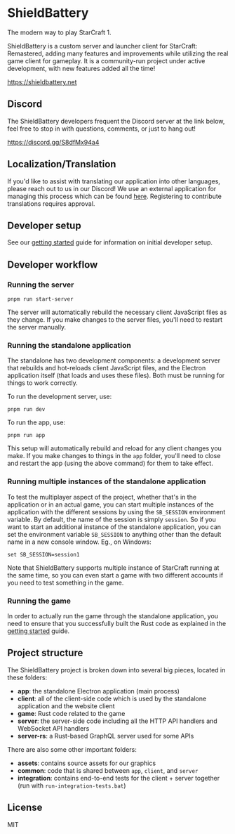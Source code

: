 # ShieldBattery

The modern way to play StarCraft 1.

ShieldBattery is a custom server and launcher client for StarCraft: Remastered, adding many features
and improvements while utilizing the real game client for gameplay. It is a community-run project
under active development, with new features added all the time!

https://shieldbattery.net

## Discord

The ShieldBattery developers frequent the Discord server at the link below, feel free to stop in with
questions, comments, or just to hang out!

https://discord.gg/S8dfMx94a4

## Localization/Translation

If you'd like to assist with translating our application into other languages, please reach out to us
in our Discord! We use an external application for managing this process which can be found
[here](https://translation.shieldbattery.net). Registering to contribute translations requires
approval.

## Developer setup

See our [getting started](./docs/GETTING_STARTED.md) guide for information on initial developer setup.

## Developer workflow

### Running the server

```
pnpm run start-server
```

The server will automatically rebuild the necessary client JavaScript files as they change. If you make
changes to the server files, you'll need to restart the server manually.

### Running the standalone application

The standalone has two development components: a development server that rebuilds and hot-reloads client
JavaScript files, and the Electron application itself (that loads and uses these files). Both must be
running for things to work correctly.

To run the development server, use:

```
pnpm run dev
```

To run the app, use:

```
pnpm run app
```

This setup will automatically rebuild and reload for any client changes you make. If you make changes to
things in the `app` folder, you'll need to close and restart the app (using the above command) for them to
take effect.

### Running multiple instances of the standalone application

To test the multiplayer aspect of the project, whether that's in the application or in an actual game, you
can start multiple instances of the application with the different sessions by using the `SB_SESSION`
environment variable. By default, the name of the session is simply `session`. So if you want to start an
additional instance of the standalone application, you can set the environment variable `SB_SESSION` to
anything other than the default name in a new console window. Eg., on Windows:

```
set SB_SESSION=session1
```

Note that ShieldBattery supports multiple instance of StarCraft running at the same time, so you can even
start a game with two different accounts if you need to test something in the game.

### Running the game

In order to actually run the game through the standalone application, you need to ensure
that you successfully built the Rust code as explained in the [getting started](./docs/GETTING_STARTED.md)
guide.

## Project structure

The ShieldBattery project is broken down into several big pieces, located in these folders:

- **app**: the standalone Electron application (main process)
- **client**: all of the client-side code which is used by the standalone application and the website client
- **game**: Rust code related to the game
- **server**: the server-side code including all the HTTP API handlers and WebSocket API handlers
- **server-rs**: a Rust-based GraphQL server used for some APIs

There are also some other important folders:

- **assets**: contains source assets for our graphics
- **common**: code that is shared between `app`, `client`, and `server`
- **integration**: contains end-to-end tests for the client + server together (run with `run-integration-tests.bat`)

## License

MIT
